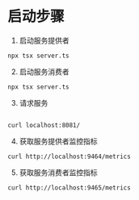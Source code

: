 # 启动步骤

1. 启动服务提供者

```shell
npx tsx server.ts
```

2. 启动服务消费者

```shell
npx tsx server.ts
```

3. 请求服务

```shell

curl localhost:8081/

```

4. 获取服务提供者监控指标

```shell
curl http://localhost:9464/metrics
```

5. 获取服务消费者监控指标

```shell
curl http://localhost:9465/metrics
```
